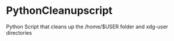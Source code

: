 PythonCleanupscript
===================

Python Script that cleans up the /home/$USER folder and xdg-user directories
